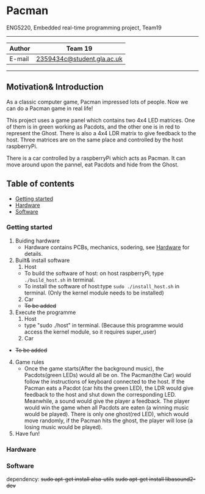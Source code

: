 # Pacman
ENG5220, Embedded real-time programming project, Team19
****
|Author|Team 19|
|---|---
|E-mail|2359434c@student.gla.ac.uk
****

## Motivation& Introduction

As a classic computer game, Pacman impressed lots of people. Now we can do a Pacman game in real life!

This project uses a game panel which contains two 4x4 LED matrices. One of them is in green working as Pacdots, and the other one is in red to represent the Ghost. There is also a 4x4 LDR matrix to give feedback to the host. Three matrices are on the same place and controlled by the host raspberryPi.

There is a car controlled by a raspberryPi which acts as Pacman. It can move around upon the pannel, eat Pacdots and hide from the Ghost.

## Table of contents
* [Getting started](#getting_started)
* [Hardware](#hardware)
* [Software](#software)
### Getting started <a name="getting_started"></a>
1. Buiding hardware
      * Hardware contains PCBs, mechanics, sodering, see [Hardware](#hardware) for details.  
2. Built& install software
    1. Host  
      * To build the software of host: on host raspberryPi, type ```./build_host.sh``` in terminal.  
      * To install the software of host:type ```sudo ./install_host.sh``` in terminal. (Only the kernel module needs to be installed)  
    2. Car  
      * ~~To be added~~  
3. Execute the programme
    1. Host
      * type "sudo ./host" in terminal. (Because this programme would access the kernel module, so it requires super_user)  
    2. Car
    
* ~~To be added~~
4. Game rules
      * Once the game starts(After the background music), the Pacdots(green LEDs) would all be on. The Pacman(the Car) would follow the instructions of keyboard connected to the host. If the Pacman eats a Pacdot (car hits the green LED), the LDR would give feedback to the host and shut down the corresponding LED. Meanwhile, a sound would give the player a feedback. The player would win the game when all Pacdots are eaten (a winning music would be played). There is only one ghost(red LED), which would move randomly, if the Pacman hits the ghost, the player will lose (a losing music would be played).
5. Have fun!
### Hardware

### Software

dependency:
~~sudo apt-get install alsa-utils~~
~~sudo apt-get install libasound2-dev~~
